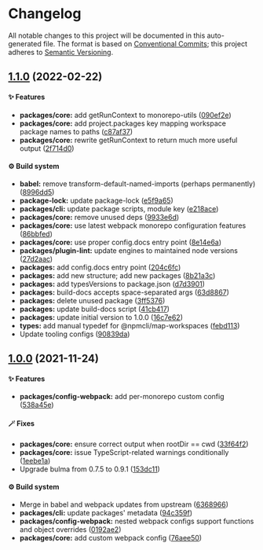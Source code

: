# Changelog

All notable changes to this project will be documented in this auto-generated
file. The format is based on [Conventional Commits][10]; this project adheres to
[Semantic Versioning][11].

## [1.1.0][12] (2022-02-22)

#### ✨ Features

- **packages/core:** add getRunContext to monorepo-utils ([090ef2e][13])
- **packages/core:** add project.packages key mapping workspace package names to
  paths ([c87af37][14])
- **packages/core:** rewrite getRunContext to return much more useful output
  ([2f714d0][15])

#### ⚙️ Build system

- **babel:** remove transform-default-named-imports (perhaps permanently)
  ([8996dd5][16])
- **package-lock:** update package-lock ([e5f9a65][17])
- **packages/cli:** update package scripts, module key ([e218ace][18])
- **packages/core:** remove unused deps ([9933e6d][19])
- **packages/core:** use latest webpack monorepo configuration features
  ([86bbfed][20])
- **packages/core:** use proper config.docs entry point ([8e14e6a][21])
- **packages/plugin-lint:** update engines to maintained node versions
  ([27d2aac][22])
- **packages:** add config.docs entry point ([204c6fc][23])
- **packages:** add new structure; add new packages ([8b21a3c][24])
- **packages:** add typesVersions to package.json ([d7d3901][25])
- **packages:** build-docs accepts space-separated args ([63d8867][26])
- **packages:** delete unused package ([3ff5376][27])
- **packages:** update build-docs script ([41cb417][28])
- **packages:** update initial version to 1.0.0 ([16c7e62][29])
- **types:** add manual typedef for @npmcli/map-workspaces ([febd113][30])
- Update tooling configs ([90839da][31])

## [1.0.0][1] (2021-11-24)

#### ✨ Features

- **packages/config-webpack:** add per-monorepo custom config ([538a45e][2])

#### 🪄 Fixes

- **packages/core:** ensure correct output when rootDir == cwd ([33f64f2][3])
- **packages/core:** issue TypeScript-related warnings conditionally
  ([1eebe1a][4])
- Upgrade bulma from 0.7.5 to 0.9.1 ([153dc11][5])

#### ⚙️ Build system

- Merge in babel and webpack updates from upstream ([6368966][6])
- **packages/cli:** update packages' metadata ([94c359f][7])
- **packages/config-webpack:** nested webpack configs support functions and
  object overrides ([0192ae2][8])
- **packages/core:** add custom webpack config ([76aee50][9])

[1]:
  https://github.com/Xunnamius/projector/compare/153dc114aea4fd79fa67994105d1af956f73a3e5...core@1.0.0
[2]:
  https://github.com/Xunnamius/projector/commit/538a45eb3e79ea0e41afc79ec19fd2d3d49a3338
[3]:
  https://github.com/Xunnamius/projector/commit/33f64f2d04b99c158ff28f4a42e856f26db32599
[4]:
  https://github.com/Xunnamius/projector/commit/1eebe1add3e9ea31a2f70b3097683c85ad9a2212
[5]:
  https://github.com/Xunnamius/projector/commit/153dc114aea4fd79fa67994105d1af956f73a3e5
[6]:
  https://github.com/Xunnamius/projector/commit/636896653f57a4c088388c7cc5d924d66b8b4528
[7]:
  https://github.com/Xunnamius/projector/commit/94c359f8b1b572cc027c077bd4da9f84f8ae3dac
[8]:
  https://github.com/Xunnamius/projector/commit/0192ae2e13334808b41eaab02c9cc016957b265b
[9]:
  https://github.com/Xunnamius/projector/commit/76aee507b6cfd3b00edafe6a287f65615d2900c9
[10]: https://conventionalcommits.org
[11]: https://semver.org
[12]: https://github.com/Xunnamius/projector/compare/core@1.0.0...core@1.1.0
[13]:
  https://github.com/Xunnamius/projector/commit/090ef2efeeceecda6b343a99f24a03c17310e224
[14]:
  https://github.com/Xunnamius/projector/commit/c87af37db02b5c1cc98767a298dbf988a21cde78
[15]:
  https://github.com/Xunnamius/projector/commit/2f714d027744edc436d85539497d5ae1adf77c7f
[16]:
  https://github.com/Xunnamius/projector/commit/8996dd584b12e8fd72cd07c2a98cf0c07bad1cf9
[17]:
  https://github.com/Xunnamius/projector/commit/e5f9a6581e7321ed10ad4131842c1118f7ed2bce
[18]:
  https://github.com/Xunnamius/projector/commit/e218ace44391b294c07e403457ac944007328167
[19]:
  https://github.com/Xunnamius/projector/commit/9933e6d26443208dcd8aa6c45b744d12733a607c
[20]:
  https://github.com/Xunnamius/projector/commit/86bbfedd5b49b30922e86d52f52350a90d52ee06
[21]:
  https://github.com/Xunnamius/projector/commit/8e14e6a26b0faf9736b58c6dd87164b3e9911986
[22]:
  https://github.com/Xunnamius/projector/commit/27d2aaca08c2dcf046f89ab614c59cd2f95fab6a
[23]:
  https://github.com/Xunnamius/projector/commit/204c6fc2ff54bb26f68225bd3f019bd7b4304520
[24]:
  https://github.com/Xunnamius/projector/commit/8b21a3c775b57495ad8a387ad4ba2daffaa9946e
[25]:
  https://github.com/Xunnamius/projector/commit/d7d3901f02f78ff498338fbdf31aa8414b685802
[26]:
  https://github.com/Xunnamius/projector/commit/63d88674619c09c2b3d1084fff1127ee828ae834
[27]:
  https://github.com/Xunnamius/projector/commit/3ff53767b103c79d403db4dd61bd5e20974403bc
[28]:
  https://github.com/Xunnamius/projector/commit/41cb41774dabd008be2f10c0227926ab9cff6edc
[29]:
  https://github.com/Xunnamius/projector/commit/16c7e62df8703a08daa04464e0c15de860114b79
[30]:
  https://github.com/Xunnamius/projector/commit/febd113510b47084bb69e3357048592a8674910a
[31]:
  https://github.com/Xunnamius/projector/commit/90839daa37883a2b98373ad3078cb5fb65ebd531
